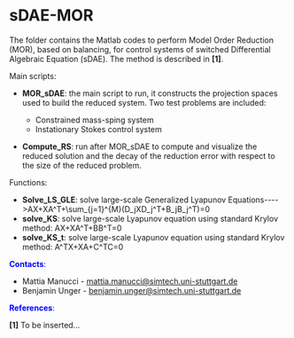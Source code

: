 # sDAE-MOR
The folder contains the Matlab codes to perform Model Order Reduction (MOR), based on balancing, for control systems of switched Differential Algebraic Equation (sDAE). The method is described in **[1]**.


Main scripts:

* **MOR_sDAE**: the main script to run, it constructs the projection spaces used to build the reduced system. Two test problems are included:
  * Constrained mass-sping system
  * Instationary Stokes control system

* **Compute_RS**: run after MOR_sDAE to compute and visualize the reduced solution and the decay of the reduction error with respect to the size of the reduced problem.

Functions:

* **Solve\_LS_GLE**: solve large-scale Generalized Lyapunov Equations---->AX+XA^T+\sum_{j=1}^{M}(D\_jXD\_j^T+B\_jB\_j^T)=0
* **solve_KS**: solve large-scale Lyapunov equation using standard Krylov method: AX+XA^T+BB^T=0
* **solve\_KS_t**: solve large-scale Lyapunov equation using standard Krylov method: A^TX+XA+C^TC=0

<span style="color: blue;"><large>**Contacts**:</large></span>

* Mattia Manucci - [mattia.manucci@simtech.uni-stuttgart.de](mattia.manucci@simtech.uni-stuttgart.de)
* Benjamin Unger - [benjamin.unger@simtech.uni-stuttgart.de](benjamin.unger@simtech.uni-stuttgart.de)

<span style="color: blue;">**References**:</span>

**[1]** To be inserted...



